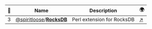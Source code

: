 |:star2: | Name | Description | 🌍|
|---|---|---|---|
|3|[@spiritloose](https://github.com/spiritloose)/[**RocksDB**](https://github.com/spiritloose/RocksDB)|Perl extension for RocksDB|[:arrow_upper_right:](https://metacpan.org/pod/RocksDB)|

